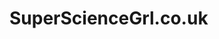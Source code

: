 # SuperScienceGrl.co.uk

<a href="https://supersciencegrl.co.uk"><img rsc="https://supersciencegrl.co.uk/SuperScienceGrl.png"></img></a>
